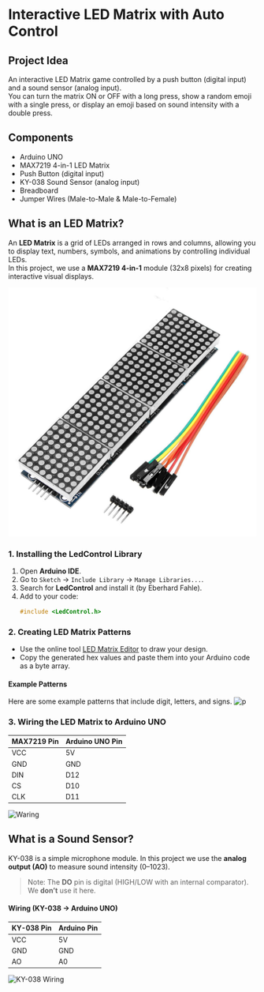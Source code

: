# Interactive LED Matrix with Auto Control

##  Project Idea
An interactive LED Matrix game controlled by a push button (digital input) and a sound sensor (analog input).  
You can turn the matrix ON or OFF with a long press, show a random emoji with a single press, or display an emoji based on sound intensity with a double press.

## Components
- Arduino UNO  
- MAX7219 4-in-1 LED Matrix  
- Push Button (digital input)  
- KY-038 Sound Sensor (analog input)  
- Breadboard  
- Jumper Wires (Male-to-Male & Male-to-Female)  

## What is an LED Matrix?
An **LED Matrix** is a grid of LEDs arranged in rows and columns, allowing you to display text, numbers, symbols, and animations by controlling individual LEDs.  
In this project, we use a **MAX7219 4-in-1** module (32x8 pixels) for creating interactive visual displays.

![ledmatrix](ledmatrix.jpg)

###  1. Installing the LedControl Library
1. Open **Arduino IDE**.  
2. Go to `Sketch` → `Include Library` → `Manage Libraries...`.  
3. Search for **LedControl** and install it (by Eberhard Fahle).  
4. Add to your code:  
   ```cpp
   #include <LedControl.h>

###  2. Creating LED Matrix Patterns
- Use the online tool [LED Matrix Editor](https://xantorohara.github.io/led-matrix-editor/) to draw your design.  
- Copy the generated hex values and paste them into your Arduino code as a byte array.

#### Example Patterns
Here are some example patterns that include digit, letters, and signs.
![p](p.jpg)  

### 3. Wiring the LED Matrix to Arduino UNO
| MAX7219 Pin | Arduino UNO Pin |
|-------------|-----------------|
| VCC         | 5V              |
| GND         | GND             |
| DIN         | D12             |
| CS          | D10             |
| CLK         | D11             |

![Waring](Matrix-Waring.png)


## What is a Sound Sensor?
KY-038 is a simple microphone module. In this project we use the **analog output (AO)** to measure sound intensity (0–1023).  
> Note: The **DO** pin is digital (HIGH/LOW with an internal comparator). We **don’t** use it here.

#### Wiring (KY-038 → Arduino UNO)
| KY-038 Pin | Arduino Pin |
|------------|-------------|
| VCC        | 5V          |
| GND        | GND         |
| AO         | A0          |

![KY-038 Wiring](mic-wiring.png)

